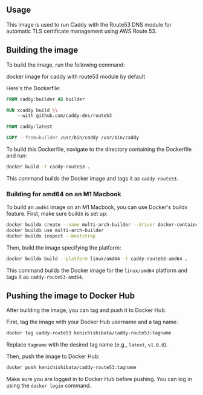 
## Usage

This image is used to run Caddy with the Route53 DNS module for automatic TLS certificate management using AWS Route 53.

## Building the image

To build the image, run the following command:

docker image for caddy with route53 module by default

Here's the Dockerfile:

```dockerfile
FROM caddy:builder AS builder

RUN xcaddy build \\
    --with github.com/caddy-dns/route53

FROM caddy:latest

COPY --from=builder /usr/bin/caddy /usr/bin/caddy
```


To build this Dockerfile, navigate to the directory containing the Dockerfile and run:

```bash
docker build -t caddy-route53 .
```

This command builds the Docker image and tags it as `caddy-route53`.


### Building for amd64 on an M1 Macbook

To build an `amd64` image on an M1 Macbook, you can use Docker's buildx feature. First, make sure buildx is set up:

```bash
docker buildx create --name multi-arch-builder --driver docker-container --bootstrap
docker buildx use multi-arch-builder
docker buildx inspect --bootstrap
```

Then, build the image specifying the platform:

```bash
docker buildx build --platform linux/amd64 -t caddy-route53-amd64 .
```

This command builds the Docker image for the `linux/amd64` platform and tags it as `caddy-route53-amd64`.


## Pushing the image to Docker Hub

After building the image, you can tag and push it to Docker Hub.

First, tag the image with your Docker Hub username and a tag name:

```bash
docker tag caddy-route53 kenichishibata/caddy-route53:tagname
```

Replace `tagname` with the desired tag name (e.g., `latest`, `v1.0.0`).

Then, push the image to Docker Hub:

```bash
docker push kenichishibata/caddy-route53:tagname
```

Make sure you are logged in to Docker Hub before pushing. You can log in using the `docker login` command.